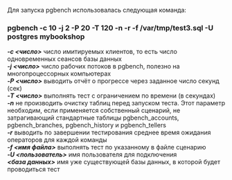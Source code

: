 Для запуска pgbench использовалась следующая команда:   
### pgbench -c 10 -j 2 -P 20 -T 120 -n -r -f /var/tmp/test3.sql -U postgres mybookshop ###   
***-c <число>***  число имитируемых клиентов, то есть число одновременных сеансов базы данных   
***-j <число>***  число рабочих потоков в pgbench, полезно на многопроцессорных компьютерах   
***-P <число>***  выводить отчёт о прогрессе через заданное число секунд (сек)   
***-T <число>***  выполнять тест с ограничением по времени (в секундах)   
***-n***  не производить очистку таблиц перед запуском теста. Этот параметр необходим, если применяется собственный сценарий, не затрагивающий стандартные таблицы pgbench_accounts, pgbench_branches, pgbench_history и pgbench_tellers   
***-r***  выводить по завершении тестирования среднее время ожидания операторов для каждой команды   
***-f <имя файла>***  выполнять тест по указанному в файле сценарию   
***-U <пользователь>***  имя пользователя для подключения   
***<база данных>***  имя уже существующей базы данных, в которой будет проводиться тест   
